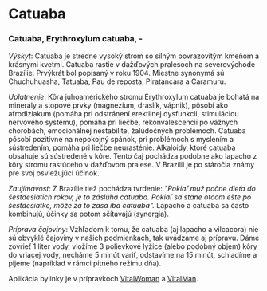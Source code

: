 Catuaba
=======

### Catuaba, Erythroxylum catuaba, -

*Výskyt*: Catuaba je stredne vysoký strom so silným povrazovitým kmeňom a
krásnymi kvetmi. Catuaba rastie v dažďových pralesoch na severovýchode Brazílie.
Prvýkrát bol popísaný v roku 1904. Miestne synonymá sú Chuchuhuasha, Tatuaba,
Pau de reposta, Piratancara a Caramuru.

*Uplatnenie*: Kôra juhoamerického stromu Erythroxylum catuaba je bohatá na
minerály a stopové prvky (magnezium, draslík, vápnik), pôsobí ako afrodiziakum
(pomáha pri odstránení erektilnej dysfunkcii, stimuláciou nervového systému),
pomáha pri liečbe, rekonvalescencii po vážnych chorobách, emocionálnej
nestabilite, žalúdočných problémoch. Catuaba pôsobí pozitívne na nepokojný
spánok, pri problémoch s myslením a sústredením, pomáha pri liečbe neurasténie.
Alkaloidy, ktoré catuaba obsahuje sú sústredené v kôre. Tento čaj pochádza
podobne ako lapacho z kôry stromu rastúceho v dažďovom pralese. V Brazílii je po
stáročia známy pre svoj osviežujúci účinok.

*Zaujímavosť*: Z Brazílie tiež pochádza tvrdenie: *"Pokiaľ muž počne dieťa do
šesťdesiatich rokov, je to zásluha catuaba. Pokiaľ sa stane otcom ešte po
šesťdesiatke, môže za to zasa iba catuaba".* Lapacho a catuaba sa často
kombinujú, účinky sa potom sčítavajú (synergia).

*Príprava čajoviny*: Vzhľadom k tomu, že catuaba (aj lapacho a vilcacora) nie sú
obvyklé čajoviny v našich podmienkach, tak uvádzame aj prípravu. Dáme zovrieť 1
liter vody, vložíme 3 polievkové lyžice (alebo podobný objem) kôry do vriacej
vody, necháme 5 minút variť, odstavíme na 15 minút, schladíme a pijeme
(napríklad v rámci pitného režimu dňa).

Aplikácia bylinky je v prípravkoch
[VitalWoman](/sip/p/vital-woman/) a
[VitalMan](/sip/p/vital-man/).

